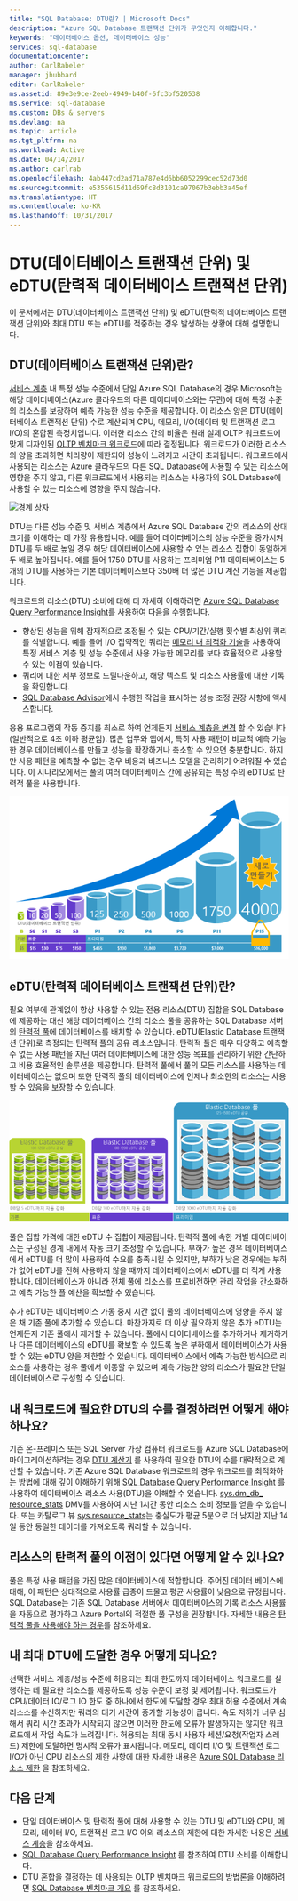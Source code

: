 ```yaml
---
title: "SQL Database: DTU란? | Microsoft Docs"
description: "Azure SQL Database 트랜잭션 단위가 무엇인지 이해합니다."
keywords: "데이터베이스 옵션, 데이터베이스 성능"
services: sql-database
documentationcenter: 
author: CarlRabeler
manager: jhubbard
editor: CarlRabeler
ms.assetid: 89e3e9ce-2eeb-4949-b40f-6fc3bf520538
ms.service: sql-database
ms.custom: DBs & servers
ms.devlang: na
ms.topic: article
ms.tgt_pltfrm: na
ms.workload: Active
ms.date: 04/14/2017
ms.author: carlrab
ms.openlocfilehash: 4ab447cd2ad71a787e4d6bb6052299cec52d73d0
ms.sourcegitcommit: e5355615d11d69fc8d3101ca97067b3ebb3a45ef
ms.translationtype: HT
ms.contentlocale: ko-KR
ms.lasthandoff: 10/31/2017
---
```

# <a name="database-transaction-units-dtus-and-elastic-database-transaction-units-edtus"></a>DTU(데이터베이스 트랜잭션 단위) 및 eDTU(탄력적 데이터베이스 트랜잭션 단위)
이 문서에서는 DTU(데이터베이스 트랜잭션 단위) 및 eDTU(탄력적 데이터베이스 트랜잭션 단위)와 최대 DTU 또는 eDTU를 적중하는 경우 발생하는 상황에 대해 설명합니다.  

## <a name="what-are-database-transaction-units-dtus"></a>DTU(데이터베이스 트랜잭션 단위)란?
[서비스 계층](sql-database-single-database-resources.md) 내 특정 성능 수준에서 단일 Azure SQL Database의 경우 Microsoft는 해당 데이터베이스(Azure 클라우드의 다른 데이터베이스와는 무관)에 대해 특정 수준의 리소스를 보장하며 예측 가능한 성능 수준을 제공합니다. 이 리소스 양은 DTU(데이터베이스 트랜잭션 단위) 수로 계산되며 CPU, 메모리, I/O(데이터 및 트랜잭션 로그 I/O)의 혼합된 측정치입니다. 이러한 리소스 간의 비율은 원래 실제 OLTP 워크로드에 맞게 디자인된 [OLTP 벤치마크 워크로드](sql-database-benchmark-overview.md)에 따라 결정됩니다. 워크로드가 이러한 리소스의 양을 초과하면 처리량이 제한되어 성능이 느려지고 시간이 초과됩니다. 워크로드에서 사용되는 리소스는 Azure 클라우드의 다른 SQL Database에 사용할 수 있는 리소스에 영향을 주지 않고, 다른 워크로드에서 사용되는 리소스는 사용자의 SQL Database에 사용할 수 있는 리소스에 영향을 주지 않습니다.

![경계 상자](./media/sql-database-what-is-a-dtu/bounding-box.png)

DTU는 다른 성능 수준 및 서비스 계층에서 Azure SQL Database 간의 리소스의 상대 크기를 이해하는 데 가장 유용합니다. 예를 들어 데이터베이스의 성능 수준을 증가시켜 DTU를 두 배로 높일 경우 해당 데이터베이스에 사용할 수 있는 리소스 집합이 동일하게 두 배로 높아집니다. 예를 들어 1750 DTU를 사용하는 프리미엄 P11 데이터베이스는 5개의 DTU를 사용하는 기본 데이터베이스보다 350배 더 많은 DTU 계산 기능을 제공합니다.  

워크로드의 리소스(DTU) 소비에 대해 더 자세히 이해하려면 [Azure SQL Database Query Performance Insight](sql-database-query-performance.md)를 사용하여 다음을 수행합니다.

- 향상된 성능을 위해 잠재적으로 조정될 수 있는 CPU/기간/실행 횟수별 최상위 쿼리를 식별합니다. 예를 들어 I/O 집약적인 쿼리는 [메모리 내 최적화 기술](sql-database-in-memory.md)을 사용하여 특정 서비스 계층 및 성능 수준에서 사용 가능한 메모리를 보다 효율적으로 사용할 수 있는 이점이 있습니다.
- 쿼리에 대한 세부 정보로 드릴다운하고, 해당 텍스트 및 리소스 사용률에 대한 기록을 확인합니다.
- [SQL Database Advisor](sql-database-advisor.md)에서 수행한 작업을 표시하는 성능 조정 권장 사항에 액세스합니다.

응용 프로그램의 작동 중지를 최소로 하여 언제든지 [서비스 계층을 변경](sql-database-service-tiers.md) 할 수 있습니다(일반적으로 4초 이하 평균임). 많은 업무와 앱에서, 특히 사용 패턴이 비교적 예측 가능한 경우 데이터베이스를 만들고 성능을 확장하거나 축소할 수 있으면 충분합니다. 하지만 사용 패턴을 예측할 수 없는 경우 비용과 비즈니스 모델을 관리하기 어려워질 수 있습니다. 이 시나리오에서는 풀의 여러 데이터베이스 간에 공유되는 특정 수의 eDTU로 탄력적 풀을 사용합니다.

![SQL Database 소개: 계층 및 수준별 단일 데이터베이스 DTU](./media/sql-database-what-is-a-dtu/single_db_dtus.png)

## <a name="what-are-elastic-database-transaction-units-edtus"></a>eDTU(탄력적 데이터베이스 트랜잭션 단위)란?
필요 여부에 관계없이 항상 사용할 수 있는 전용 리소스(DTU) 집합을 SQL Database에 제공하는 대신 해당 데이터베이스 간의 리소스 풀을 공유하는 SQL Database 서버의 [탄력적 풀](sql-database-elastic-pool.md)에 데이터베이스를 배치할 수 있습니다. eDTU(Elastic Database 트랜잭션 단위)로 측정되는 탄력적 풀의 공유 리소스입니다. 탄력적 풀은 매우 다양하고 예측할 수 없는 사용 패턴을 지닌 여러 데이터베이스에 대한 성능 목표를 관리하기 위한 간단하고 비용 효율적인 솔루션을 제공합니다. 탄력적 풀에서 풀의 모든 리소스를 사용하는 데이터베이스는 없으며 또한 탄력적 풀의 데이터베이스에 언제나 최소한의 리소스는 사용할 수 있음을 보장할 수 있습니다. 

![SQL Database 소개: 계층 및 수준별 eDTU](./media/sql-database-what-is-a-dtu/sqldb_elastic_pools.png)

풀은 집합 가격에 대한 eDTU 수 집합이 제공됩니다. 탄력적 풀에 속한 개별 데이터베이스는 구성된 경계 내에서 자동 크기 조정할 수 있습니다. 부하가 높은 경우 데이터베이스에서 eDTU를 더 많이 사용하여 수요를 충족시킬 수 있지만, 부하가 낮은 경우에는 부하가 없어 eDTU를 전혀 사용하지 않을 때까지 데이터베이스에서 eDTU를 더 적게 사용합니다. 데이터베이스가 아니라 전체 풀에 리소스를 프로비전하면 관리 작업을 간소화하고 예측 가능한 풀 예산을 확보할 수 있습니다.

추가 eDTU는 데이터베이스 가동 중지 시간 없이 풀의 데이터베이스에 영향을 주지 않은 채 기존 풀에 추가할 수 있습니다. 마찬가지로 더 이상 필요하지 않은 추가 eDTU는 언제든지 기존 풀에서 제거할 수 있습니다. 풀에서 데이터베이스를 추가하거나 제거하거나 다른 데이터베이스의 eDTU를 확보할 수 있도록 높은 부하에서 데이터베이스가 사용할 수 있는 eDTU 양을 제한할 수 있습니다. 데이터베이스에서 예측 가능한 방식으로 리소스를 사용하는 경우 풀에서 이동할 수 있으며 예측 가능한 양의 리소스가 필요한 단일 데이터베이스로 구성할 수 있습니다.

## <a name="how-can-i-determine-the-number-of-dtus-needed-by-my-workload"></a>내 워크로드에 필요한 DTU의 수를 결정하려면 어떻게 해야 하나요?
기존 온-프레미스 또는 SQL Server 가상 컴퓨터 워크로드를 Azure SQL Database에 마이그레이션하려는 경우 [DTU 계산기](http://dtucalculator.azurewebsites.net/) 를 사용하여 필요한 DTU의 수를 대략적으로 계산할 수 있습니다. 기존 Azure SQL Database 워크로드의 경우 워크로드를 최적화하는 방법에 대해 깊이 이해하기 위해 [SQL Database Query Performance Insight](sql-database-query-performance.md) 를 사용하여 데이터베이스 리소스 사용(DTU)을 이해할 수 있습니다. [sys.dm_db_ resource_stats](https://msdn.microsoft.com/library/dn800981.aspx) DMV를 사용하여 지난 1시간 동안 리소스 소비 정보를 얻을 수 있습니다. 또는 카탈로그 뷰 [sys.resource_stats](http://msdn.microsoft.com/library/dn269979.aspx)는 충실도가 평균 5분으로 더 낮지만 지난 14일 동안 동일한 데이터를 가져오도록 쿼리할 수 있습니다.

## <a name="how-do-i-know-if-i-could-benefit-from-an-elastic-pool-of-resources"></a>리소스의 탄력적 풀의 이점이 있다면 어떻게 알 수 있나요?
풀은 특정 사용 패턴을 가진 많은 데이터베이스에 적합합니다. 주어진 데이터 베이스에 대해, 이 패턴은 상대적으로 사용률 급증이 드물고 평균 사용률이 낮음으로 규정됩니다. SQL Database는 기존 SQL Database 서버에서 데이터베이스의 기록 리소스 사용률을 자동으로 평가하고 Azure Portal의 적절한 풀 구성을 권장합니다. 자세한 내용은 [탄력적 풀을 사용해야 하는 경우](sql-database-elastic-pool.md)를 참조하세요.

## <a name="what-happens-when-i-hit-my-maximum-dtus"></a>내 최대 DTU에 도달한 경우 어떻게 되나요?
선택한 서비스 계층/성능 수준에 허용되는 최대 한도까지 데이터베이스 워크로드를 실행하는 데 필요한 리소스를 제공하도록 성능 수준이 보정 및 제어됩니다. 워크로드가 CPU/데이터 IO/로그 IO 한도 중 하나에서 한도에 도달할 경우 최대 허용 수준에서 계속 리소스를 수신하지만 쿼리의 대기 시간이 증가할 가능성이 큽니다. 속도 저하가 너무 심해서 쿼리 시간 초과가 시작되지 않으면 이러한 한도에 오류가 발생하지는 않지만 워크로드에서 작업 속도가 느려집니다. 허용되는 최대 동시 사용자 세션/요청(작업자 스레드) 제한에 도달하면 명시적 오류가 표시됩니다. 메모리, 데이터 I/O 및 트랜잭션 로그 I/O가 아닌 CPU 리소스의 제한 사항에 대한 자세한 내용은 [Azure SQL Database 리소스 제한]( sql-database-resource-limits.md#what-happens-when-database-and-elastic-pool-resource-limits-are-reached) 을 참조하세요.

## <a name="next-steps"></a>다음 단계
* 단일 데이터베이스 및 탄력적 풀에 대해 사용할 수 있는 DTU 및 eDTU와 CPU, 메모리, 데이터 I/O, 트랜잭션 로그 I/O 이외 리소스의 제한에 대한 자세한 내용은 [서비스 계층](sql-database-service-tiers.md)을 참조하세요.
* [SQL Database Query Performance Insight](sql-database-query-performance.md) 를 참조하여 DTU 소비를 이해합니다.
* DTU 혼합을 결정하는 데 사용되는 OLTP 벤치마크 워크로드의 방법론을 이해하려면 [SQL Database 벤치마크 개요](sql-database-benchmark-overview.md) 를 참조하세요.

